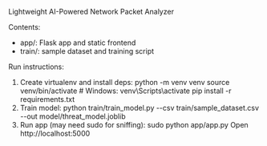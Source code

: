 Lightweight AI-Powered Network Packet Analyzer


Contents:
- app/: Flask app and static frontend
- train/: sample dataset and training script

Run instructions:
1. Create virtualenv and install deps:
   python -m venv venv
   source venv/bin/activate   # Windows: venv\Scripts\activate
   pip install -r requirements.txt
2. Train model:
   python train/train_model.py --csv train/sample_dataset.csv --out model/threat_model.joblib
3. Run app (may need sudo for sniffing):
   sudo python app/app.py
Open http://localhost:5000
